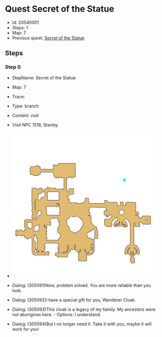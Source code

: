 # Quest Secret of the Statue

- Id: 20540001
- Steps: 1
- Map: 7
- Previous quest: [Secret of the Statue](30000001.md)

## Steps

### Step 0
- StepName:  Secret of the Statue
- Map:  7
- Trace:  
- Type:  branch
- Content:  visit
- Visit NPC 1518, Stanley

- ![images/20540001_0.png](images/20540001_0.png)
- Dialog: (305091)Now, problem solved. You are more reliable than you look.
- Dialog: (305092)I have a special gift for you, Wanderer Cloak.
- Dialog: (305093)This cloak is a legacy of my family. My ancestors were not aborigines here. - Options: I understand.
- Dialog: (305094)But I no longer need it. Take it with you, maybe it will work for you!


